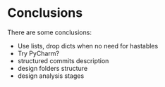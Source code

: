 # Conclusions
There are some conclusions:
+ Use lists, drop dicts when no need for hastables
+ Try PyCharm?
+ structured commits description
+ design folders structure
+ design analysis stages